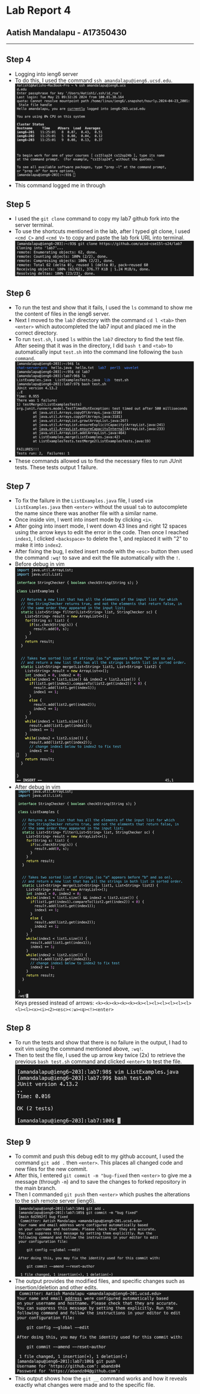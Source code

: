 # Lab Report 4
## Aatish Mandalapu - A17350430
---
## Step 4
- Logging into ieng6 server
- To do this, I used the command `ssh amandalapu@ieng6.ucsd.edu`.
![Image](sshkey.png)
- This command logged me in through
## Step 5
- I used the `git clone` command to copy my lab7 github fork into the server terminal.
- To use the shortcuts mentioned in the lab, after I typed git clone, I used `<cmd C>` and `<cmd V>` to copy and paste the lab fork URL into terminal.
![Image](gitclone.png)
## Step 6
- To run the test and show that it fails, I used the `ls` command to show me the content of files in the ieng6 server.
- Next I moved to the `lab7` directory with the command `cd l <tab>` then `<enter>` which autocompleted the lab7 input and placed me in the correct directory.
- To run `test.sh`, I used `ls` within the `lab7` directory to find the test file. After seeing that it was in the directory, I did `bash t` and `<tab>` to automatically input `test.sh` into the command line following the `bash command`.
![Image](runbash.png)
- These commands allowed us to find the necessary files to run JUnit tests. These tests output 1 failure.
## Step 7
- To fix the failure in the `ListExamples.java` file, I used `vim ListExamples.java` then `<enter>` without the usual `tab` to autocomplete the name since there was another file with a similar name.
- Once inside vim, I went into insert mode by clicking `<i>`.
- After going into insert mode, I went down 43 lines and right 12 spaces using the arrow keys to edit the error in the code. Then once I reached `index1`, I clicked `<backspace>` to delete the 1, and replaced it with "2" to make it into `index2`. 
- After fixing the bug, I exited insert mode with the `<esc>` button then used the command `:wq!` to save and exit the file automatically with the `!`.
- Before debug in vim
![Image](preedit.png)
- After debug in vim
![Image](postedit.png)
Keys pressed instead of arrows: `<k><k><k><k><k><k><l><l><l><l><l><l><l><l><x><i><2><esc><:w><q><!><enter>` 
## Step 8
- To run the tests and show that there is no failure in the output, I had to exit vim using the command mentioned above, `:wq!`.
- Then to test the file, I used the up arrow key twice (2x) to retrieve the previous `bash test.sh` command and clicked `<enter>` to test the file. 
![Image](testrun.png)
## Step 9
- To commit and push this debug edit to my github account, I used the command `git add .` then `<enter>`. This places all changed code and new files for the new commit.
- After this, I entered `git commit -m "bug-fixed` then `<enter>` to give me a message (through `-m`) and to save the changes to forked repository in the main branch.
- Then I commanded `git push` then `<enter>` which pushes the alterations to the ssh remote server (ieng6).
![Image](gitcom.png)
- The output provides the modified files, and specific changes such as insertion/deletion and other edits.
![Image](gitpush.png)
- This output shows how the `git __` command works and how it reveals exactly what changes were made and to the specific file.